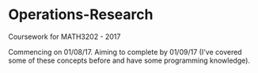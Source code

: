 # Operations-Research
Coursework for MATH3202 - 2017

Commencing on 01/08/17.
Aiming to complete by 01/09/17 (I've covered some of these concepts before and have some programming knowledge).

